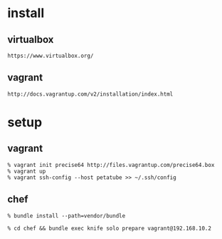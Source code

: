 # install

## virtualbox

    https://www.virtualbox.org/

## vagrant

    http://docs.vagrantup.com/v2/installation/index.html

# setup

## vagrant

    % vagrant init precise64 http://files.vagrantup.com/precise64.box
    % vagrant up
    % vagrant ssh-config --host petatube >> ~/.ssh/config

## chef

    % bundle install --path=vendor/bundle

    % cd chef && bundle exec knife solo prepare vagrant@192.168.10.2

